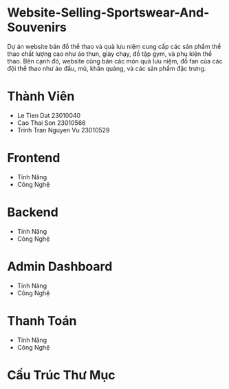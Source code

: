 # Website-Selling-Sportswear-And-Souvenirs
Dự án website bán đồ thể thao và quà lưu niệm cung cấp các sản phẩm thể thao chất lượng cao như áo thun, giày chạy, đồ tập gym, và phụ kiện thể thao. Bên cạnh đó, website cũng bán các món quà lưu niệm, đồ fan của các đội thể thao như áo đấu, mũ, khăn quàng, và các sản phẩm đặc trưng.
# Thành Viên
 - Le Tien Dat 23010040
 - Cao Thai Son 23010566
 - Trinh Tran Nguyen Vu 23010529
# Frontend
   * Tính Năng
   * Công Nghệ
# Backend
   * Tính Năng
   * Công Nghệ
# Admin Dashboard
   * Tính Năng
   * Công Nghệ
# Thanh Toán
   * Tính Năng
   * Công Nghệ
# Cấu Trúc Thư Mục
